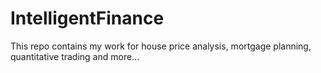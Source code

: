 # IntelligentFinance
This repo contains my work for house price analysis, mortgage planning, quantitative trading and more...
